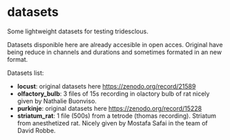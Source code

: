 # datasets
Some lightweight datasets for testing tridesclous.

Datasets disponible here are already accesible in open acces.
Original have being reduce in channels and durations and sometimes formated in an new format.


Datasets list:
  * **locust**: original datasets here https://zenodo.org/record/21589
  * **olfactory_bulb**: 3 files of 15s recording in olactory bulb of rat nicely given by Nathalie Buonviso.
  * **purkinje**: original datasets here https://zenodo.org/record/15228
  * **striatum_rat**: 1 file (500s) from a tetrode (thomas recording). Striatum from anesthetized rat. Nicely given by Mostafa Safai in the team of David Robbe.



